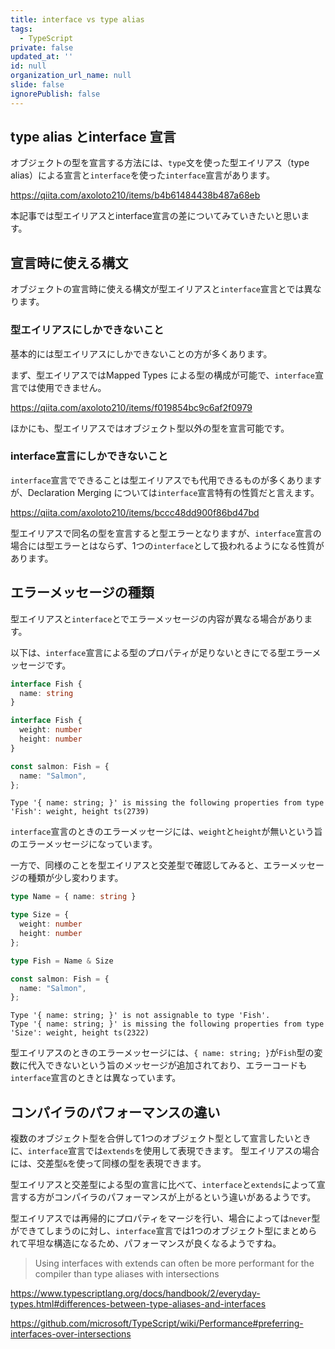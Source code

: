 ```yaml
---
title: interface vs type alias
tags:
  - TypeScript
private: false
updated_at: ''
id: null
organization_url_name: null
slide: false
ignorePublish: false
---
```

## type alias とinterface 宣言
オブジェクトの型を宣言する方法には、`type`文を使った型エイリアス（type alias）による宣言と`interface`を使った`interface`宣言があります。

https://qiita.com/axoloto210/items/b4b61484438b487a68eb


本記事では型エイリアスとinterface宣言の差についてみていきたいと思います。
## 宣言時に使える構文
オブジェクトの宣言時に使える構文が型エイリアスと`interface`宣言とでは異なります。
### 型エイリアスにしかできないこと
基本的には型エイリアスにしかできないことの方が多くあります。

まず、型エイリアスではMapped Types による型の構成が可能で、`interface`宣言では使用できません。

https://qiita.com/axoloto210/items/f019854bc9c6af2f0979

ほかにも、型エイリアスではオブジェクト型以外の型を宣言可能です。

### interface宣言にしかできないこと
`interface`宣言でできることは型エイリアスでも代用できるものが多くありますが、Declaration Merging については`interface`宣言特有の性質だと言えます。

https://qiita.com/axoloto210/items/bccc48dd900f86bd47bd

型エイリアスで同名の型を宣言すると型エラーとなりますが、`interface`宣言の場合には型エラーとはならず、1つの`interface`として扱われるようになる性質があります。

## エラーメッセージの種類
型エイリアスと`interface`とでエラーメッセージの内容が異なる場合があります。

以下は、`interface`宣言による型のプロパティが足りないときにでる型エラーメッセージです。
```ts
interface Fish {
  name: string
}

interface Fish {
  weight: number
  height: number
}

const salmon: Fish = {
  name: "Salmon",
};
```
```
Type '{ name: string; }' is missing the following properties from type 'Fish': weight, height ts(2739)
```
`interface`宣言のときのエラーメッセージには、`weight`と`height`が無いという旨のエラーメッセージになっています。

一方で、同様のことを型エイリアスと交差型で確認してみると、エラーメッセージの種類が少し変わります。
```ts
type Name = { name: string }

type Size = {
  weight: number
  height: number
};

type Fish = Name & Size

const salmon: Fish = {
  name: "Salmon",
};
```
```
Type '{ name: string; }' is not assignable to type 'Fish'.
Type '{ name: string; }' is missing the following properties from type 'Size': weight, height ts(2322)
```
型エイリアスのときのエラーメッセージには、`{ name: string; }`が`Fish`型の変数に代入できないという旨のメッセージが追加されており、エラーコードも`interface`宣言のときとは異なっています。

## コンパイラのパフォーマンスの違い
複数のオブジェクト型を合併して1つのオブジェクト型として宣言したいときに、`interface`宣言では`extends`を使用して表現できます。
型エイリアスの場合には、交差型`&`を使って同様の型を表現できます。

型エイリアスと交差型による型の宣言に比べて、`interface`と`extends`によって宣言する方がコンパイラのパフォーマンスが上がるという違いがあるようです。

型エイリアスでは再帰的にプロパティをマージを行い、場合によっては`never`型ができてしまうのに対し、`interface`宣言では1つのオブジェクト型にまとめられて平坦な構造になるため、パフォーマンスが良くなるようですね。

>Using interfaces with extends can often be more performant for the compiler than type aliases with intersections

https://www.typescriptlang.org/docs/handbook/2/everyday-types.html#differences-between-type-aliases-and-interfaces

https://github.com/microsoft/TypeScript/wiki/Performance#preferring-interfaces-over-intersections